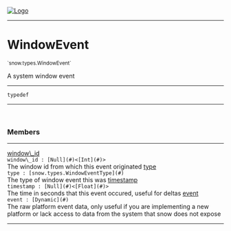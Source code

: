 
[![Logo](../../../images/logo.png)](../../../api/index.html)

---



<h1>WindowEvent</h1>
<small>`snow.types.WindowEvent`</small>

A system window event

---

`typedef`

---

&nbsp;
&nbsp;



<h3>Members</h3> <hr/><span class="member apipage">
                <a name="window_id"><a class="lift" href="#window_id">window\_id</a></a><div class="clear"></div><code class="signature apipage">window\_id : [Null](#)&lt;[Int](#)&gt;</code><br/></span>
            <span class="small_desc_flat">The window id from which this event originated</span><span class="member apipage">
                <a name="type"><a class="lift" href="#type">type</a></a><div class="clear"></div><code class="signature apipage">type : [snow.types.WindowEventType](#)</code><br/></span>
            <span class="small_desc_flat">The type of window event this was</span><span class="member apipage">
                <a name="timestamp"><a class="lift" href="#timestamp">timestamp</a></a><div class="clear"></div><code class="signature apipage">timestamp : [Null](#)&lt;[Float](#)&gt;</code><br/></span>
            <span class="small_desc_flat">The time in seconds that this event occured, useful for deltas</span><span class="member apipage">
                <a name="event"><a class="lift" href="#event">event</a></a><div class="clear"></div><code class="signature apipage">event : [Dynamic](#)</code><br/></span>
            <span class="small_desc_flat">The raw platform event data, only useful if you are implementing
            a new platform or lack access to data from the system that snow does not expose</span>







---

&nbsp;
&nbsp;
&nbsp;
&nbsp;
